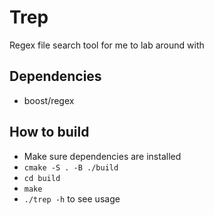 # Trep
Regex file search tool for me to lab around with

## Dependencies
- boost/regex

## How to build
- Make sure dependencies are installed
- ```cmake -S . -B ./build```
- ```cd build```
- ```make```
- ```./trep -h``` to see usage
